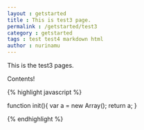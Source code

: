 ```yaml
---
layout : getstarted
title : This is test3 page.
permalink : /getstarted/test3
category : getstarted
tags : test test4 markdown html
author : nurinamu
---
```


This is the test3 pages.

Contents!

{% highlight javascript %}

function init(){
    var a = new Array();
    return a;
}

{% endhighlight %}
